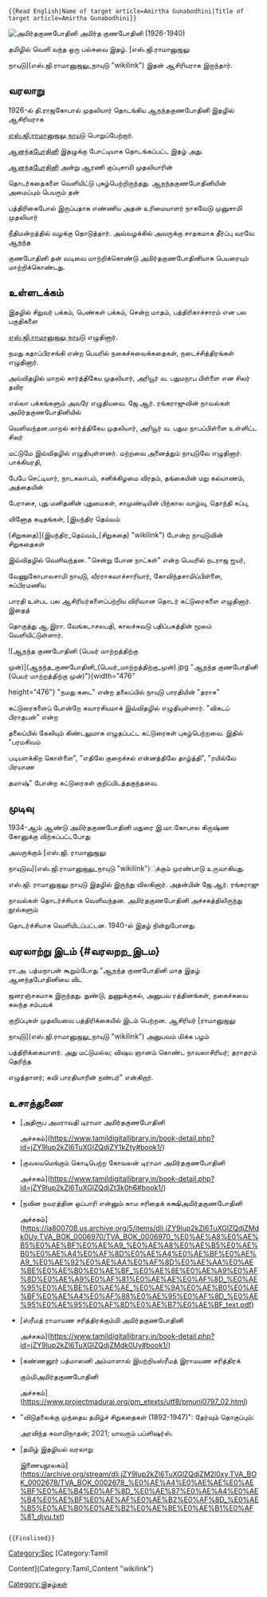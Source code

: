 ```{=mediawiki}
{{Read English|Name of target article=Amirtha Gunabodhini|Title of target article=Amirtha Gunabodhini}}
```
![அமிர்தகுணபோதினி](Ami.jpg "அமிர்தகுணபோதினி") அமிர்த குணபோதினி (1926-1940)
தமிழில் வெளி வந்த ஒரு பல்சுவை இதழ். [எஸ்.ஜி.ராமானுஜலு
நாயுடு](எஸ்.ஜி.ராமானுஜலு_நாயுடு "wikilink") இதன் ஆசிரியராக இருந்தார்.

## வரலாறு

1926-ல் தி.ராஜகோபால் முதலியார் தொடங்கிய ஆநந்தகுணபோதினி இதழில் ஆசிரியராக
[எஸ்.ஜி.ராமானுஜலு நாயுடு](எஸ்.ஜி.ராமானுஜலு_நாயுடு "wikilink") பொறுப்பேற்றார்.
[ஆனந்தபோதினி](ஆனந்தபோதினி "wikilink") இதழுக்கு போட்டியாக தொடங்கப்பட்ட இதழ் அது.
[ஆனந்தபோதினி](ஆனந்தபோதினி "wikilink") அன்று ஆரணி குப்புசாமி முதலியாரின்
தொடர்கதைகளை வெளியிட்டு புகழ்பெற்றிருந்தது. ஆநந்தகுணபோதினியின் அமைப்பும் பெயரும் தன்
பத்திரிகைபோல் இருப்பதாக எண்ணிய அதன் உரிமையாளர் நாகவேடு முனுசாமி முதலியார்
நீதிமன்றத்தில் வழக்கு தொடுத்தார். அவ்வழக்கில் அவருக்கு சாதகமாக தீர்ப்பு வரவே ஆநந்த
குணபோதினி தன் வடிவை மாற்றிக்கொண்டு அமிர்தகுணபோதினியாக பெயரையும் மாற்றிக்கொண்டது.

## உள்ளடக்கம்

இதழில் சிறுவர் பக்கம், பெண்கள் பக்கம், சென்ற மாதம், பத்திரிகாச்சாரம் என பல பகுதிகளை
[எஸ்.ஜி.ராமானுஜலு நாயுடு](எஸ்.ஜி.ராமானுஜலு_நாயுடு "wikilink") எழுதினார்.
நமது கதாப்பிரசங்கி என்ற பெயரில் நகைச்சுவைக்கதைகள், நடைச்சித்திரங்கள் எழுதினார்.
அவ்விதழில் மாறல் கார்த்திகேய முதலியார், அரியூர் வ. பதுமநாப பிள்ளை என சிலர் தவிர
எல்லா பக்கங்களும் அவரே எழுதியவை. ஜே.ஆர். ரங்கராஜுவின் நாவல்கள் அமிர்தகுணபோதினியில்
வெளிவந்தன.மாறல் கார்த்திகேய முதலியார், அரியூர் வ. பதும நாபப்பிள்ளை உள்ளிட்ட சிலர்
மட்டுமே இவ்விதழில் எழுதியுள்ளனர். மற்றவை அனைத்தும் நாயுடுவே எழுதினார். பாக்கியரதி,
பேபே செட்டியார், நாடகலாபம், சனிக்கிழமை விரதம், தங்கையின் மறு கல்யாணம், அத்தையின்
பேராசை, புது மனிதனின் புதுமைகள், சாமுண்டியின் பிற்கால வாழ்வு, தொந்தி சுப்பு,
வினோத கடிதங்கள், [இயந்திர தெய்வம்
(சிறுகதை)](இயந்திர_தெய்வம்_(சிறுகதை) "wikilink") போன்ற நாயுடுவின் சிறுகதைகள்
இவ்விதழில் வெளிவந்தன. \"சென்று போன நாட்கள்\" என்ற பெயரில் நடராஜ ஐயர்,
வேணுகோபாலசாமி நாயுடு, வீரராகவாச்சாரியார், கோவிந்தசாமிப்பிள்ளை, சுப்பிரமணிய
பாரதி உள்பட பல ஆசிரியர்களைப்பற்றிய விரிவான தொடர் கட்டுரைகளை எழுதினார். இதைத்
தொகுத்து ஆ.இரா. வேங்கடாசலபதி, காலச்சுவடு பதிப்பகத்தின் மூலம் வெளியிட்டுள்ளார்.
![ஆநந்த குணபோதினி (பெயர் மாற்றத்திற்கு
முன்)](ஆநந்த_குணபோதினி_(பெயர்_மாற்றத்திற்கு_முன்).jpg "ஆநந்த குணபோதினி (பெயர் மாற்றத்திற்கு முன்)"){width="476"
height="476"} \"நமது கடை\" என்ற தலைப்பில் நாயுடு பாரதியின் \"தராசு\"
கட்டுரைகளைப் போன்றே சுவாரசியமாக் இவ்விதழில் எழுதியுள்ளார். \"விகடப் பிராதபன்\" என்ற
தலைப்பில் கேலியும் கிண்டலுமாக எழுதப்பட்ட கட்டுரைகள் புகழ்பெற்றவை. இதில் \"பரமசிவம்
படியளக்கிற கொள்ளை\", \"எதிலே குறைச்சல் என்னத்திலே தாழ்த்தி\", \"ரயில்வே பிரயாண
தமாஷ்\" போன்ற கட்டுரைகள் குறிப்பிடத்தகுந்தவை.

## முடிவு

1934-ஆம் ஆண்டு அமிர்தகுணபோதினி மதுரை இ.மா.கோபால கிருஷ்ண கோனுக்கு விற்கப்பட்டபோது
அவருக்கும் [எஸ்.ஜி. ராமானுஜலு
நாயுடுவ](எஸ்.ஜி.ராமானுஜலு_நாயுடு "wikilink")ுக்கும் முரண்பாடு உருவாகியது.
எஸ்.ஜி. ராமானுஜலு நாயுடு இதழில் இருந்து விலகினார். அதன்பின் ஜே.ஆர். ரங்கராஜு
நாவல்கள் தொடர்ச்சியாக வெளிவந்தன. அமிர்தகுணபோதினி அச்சகத்திலிருந்து நூல்களும்
தொடர்ச்சியாக வெளியிடப்பட்டன. 1940-ல் இதழ் நின்றுபோனது.

## வரலாற்று இடம் {#வரலறற_இடம}

ரா.அ. பத்மநாபன் கூறும்போது \"ஆநந்த குணபோதினி மாத இதழ் ஆனந்தபோதினியை விட
ஜனரஞ்சகமாக இருந்தது. துண்டு, துணுக்குகல், அனுபவ ரத்தினங்கள், நகைச்சுவை கலந்த சம்பவக்
குறிப்புகள் முதலியவை பத்திரிக்கையில் இடம் பெற்றன. ஆசிரியர் [ராமானுஜலு
நாயுடு](எஸ்.ஜி.ராமானுஜலு_நாயுடு "wikilink") அனுபவம் மிக்க பழம்
பத்திரிக்கையாளர். அது மட்டுமல்ல; விஷய ஞானம் கொண்ட நாவலாசிரியர்; தராதரம் தெரிந்த
எழுத்தாளர்; கவி பாரதியாரின் நண்பர்\" என்கிறார்.

## உசாத்துணை

-   [அதிரூப அமராவதி டிராமா அமிர்தகுணபோதினி
    அச்சகம்](https://www.tamildigitallibrary.in/book-detail.php?id=jZY9lup2kZl6TuXGlZQdjZY1kZty#book1/)
-   [குவலயமெங்கும் கொடிபெற்ற கோவலன் டிராமா அமிர்தகுணபோதினி
    அச்சகம்](https://www.tamildigitallibrary.in/book-detail.php?id=jZY9lup2kZl6TuXGlZQdjZt3k0h6#book1/)
-   [நவின நவரத்தின ஒப்பாரி என்னும் காம சரிதைக் கக்ஷிஅமிர்தகுணபோதினி
    அச்சகம்](https://ia800708.us.archive.org/5/items/dli.jZY9lup2kZl6TuXGlZQdjZMdk0Uy.TVA_BOK_0006970/TVA_BOK_0006970_%E0%AE%A8%E0%AE%B5%E0%AE%BF%E0%AE%A9_%E0%AE%A8%E0%AE%B5%E0%AE%B0%E0%AE%A4%E0%AF%8D%E0%AE%A4%E0%AE%BF%E0%AE%A9_%E0%AE%92%E0%AE%AA%E0%AF%8D%E0%AE%AA%E0%AE%BE%E0%AE%B0%E0%AE%BF_%E0%AE%8E%E0%AE%A9%E0%AF%8D%E0%AE%A9%E0%AF%81%E0%AE%AE%E0%AF%8D_%E0%AE%95%E0%AE%BE%E0%AE%AE_%E0%AE%9A%E0%AE%B0%E0%AE%BF%E0%AE%A4%E0%AF%88%E0%AE%95%E0%AF%8D_%E0%AE%95%E0%AE%95%E0%AF%8D%E0%AE%B7%E0%AE%BF_text.pdf)
-   [ஸ்ரீமத் ராமாயண சரித்திரக்கும்மி அமிர்தகுணபோதினி
    அச்சகம்](https://www.tamildigitallibrary.in/book-detail.php?id=jZY9lup2kZl6TuXGlZQdjZMdk0Uy#book1/)
-   [கண்ணனூர் பத்மாஸனி அம்மாளால் இயற்றியஸ்ரீமத் இராமயண சரித்திரக்
    கும்மிஅமிர்தகுணபோதினி
    அச்சகம்](https://www.projectmadurai.org/pm_etexts/utf8/pmuni0797_02.html)
-   \"விடுதலைக்கு முந்தைய தமிழ்ச் சிறுகதைகள் (1892-1947)\": தேர்வும் தொகுப்பும்:
    அரவிந்த சுவாமிநாதன்; 2021; யாவரும் பப்ளிஷர்ஸ்.
-   [தமிழ் இதழியல் வரலாறு
    இணையநூலகம்](https://archive.org/stream/dli.jZY9lup2kZl6TuXGlZQdjZM2l0xy.TVA_BOK_0002678/TVA_BOK_0002678_%E0%AE%A4%E0%AE%AE%E0%AE%BF%E0%AE%B4%E0%AF%8D_%E0%AE%87%E0%AE%A4%E0%AE%B4%E0%AE%BF%E0%AE%AF%E0%AE%B2%E0%AF%8D_%E0%AE%B5%E0%AE%B0%E0%AE%B2%E0%AE%BE%E0%AE%B1%E0%AF%81_djvu.txt)

```{=mediawiki}
{{Finalised}}
```
[Category:Spc](Category:Spc "wikilink") [Category:Tamil
Content](Category:Tamil_Content "wikilink")
[Category:இதழ்கள்](Category:இதழ்கள் "wikilink")
